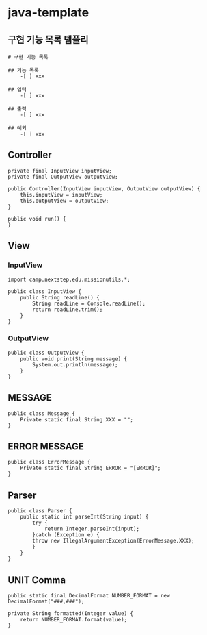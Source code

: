 # java-template

## 구현 기능 목록 템플리
    # 구현 기능 목록
        
    ## 기능 목록
        -[ ] xxx
        
    ## 입력 
        -[ ] xxx
        
    ## 출력
        -[ ] xxx
        
    ## 예외
        -[ ] xxx
## Controller
    private final InputView inputView;
    private final OutputView outputView;

    public Controller(InputView inputView, OutputView outputView) {
        this.inputView = inputView;
        this.outputView = outputView;
    }

    public void run() {
    }

## View
### InputView
    import camp.nextstep.edu.missionutils.*;

    public class InputView {
        public String readLine() {
            String readLine = Console.readLine();
            return readLine.trim();
        }
    }

### OutputView
    public class OutputView {
        public void print(String message) {
            System.out.println(message);
        }
    }

## MESSAGE
    public class Message {
        Private static final String XXX = "";
    }
## ERROR MESSAGE
    public class ErrorMessage {
        Private static final String ERROR = "[ERROR]";
    }

## Parser
    public class Parser {
        public static int parseInt(String input) {
            try {
                return Integer.parseInt(input);
            }catch (Exception e) {
            throw new IllegalArgumentException(ErrorMessage.XXX);
            }
        }
    }      

## UNIT Comma
    public static final DecimalFormat NUMBER_FORMAT = new DecimalFormat("###,###");

    private String formatted(Integer value) {
        return NUMBER_FORMAT.format(value);
    }
